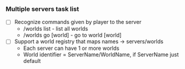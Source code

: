 ### Multiple servers task list
- [ ] Recognize commands given by player to the server
    - /worlds list - list all worlds
    - /worlds go [world] - go to world [world] 
- [ ] Support a world registry that maps names -> servers/worlds
    - Each server can have 1 or more worlds
    - World identifier = ServerName/WorldName, if ServerName just default